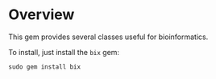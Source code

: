 Overview
============

This gem provides several classes useful for bioinformatics.

To install, just install the `bix` gem:

    sudo gem install bix

